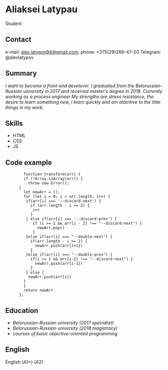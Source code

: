 # Aliaksei Latypau

  Student
  
## Contact

  e-mail: alex.latypov94@gmail.com;
  phone: +375(29)266-47-20
  Telegram: @alexlatypov
  
## Summary

  *I want to become a front-end develover. 
  I graduated from the Belorussian-Russian university in 2017 and received master's degree in 2018. 
  Currently working as a process engineer
  My strengths are stress resistance, the desire to learn something new, I learn quickly and am attentive to the little things in my work.*
  
## Skills 

  * HTML
  * CSS
  * JS
  
## Code example
```
        function transform(arr) {
        if (!Array.isArray(arr)) {
          throw new Error();
      }
        let newArr = [];
        for (let i = 0; i < arr.length; i++) {
         if(arr[i] === '--discard-next') {
           if (arr.length - i >= 2) {
            i++
           }
         } else if(arr[i] === '--discard-prev') {
            if (i >= 1 && arr[i - 2] !== "--discard-next") {
              newArr.pop()
            }
         }else if(arr[i] === "--double-next") {
           if(arr.length - i >= 2) {
             newArr.push(arr[i+1])
           }
         }else if(arr[i] === "--double-prev") {
           if(i >= 1 && arr[i-2] !== "--discard-next") {
             newArr.push(arr[i-1])
           }
         } else {
          newArr.push(arr[i])
        }
        }
        return newArr
      };

```
## Education

  * *Belorussian-Russian university (2017 specialist)*
  * *Belorussian-Russian university (2018 magistracy)*
  * *courses of basic objective-oriented programming*
  
## English

  English (А1+) (A2)
